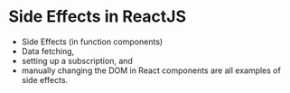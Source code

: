 # Side Effects in ReactJS

- Side Effects (in function components)
- Data fetching, 
- setting up a subscription, and 
- manually changing the DOM in React components 
are all examples of side effects.